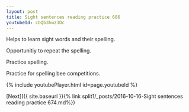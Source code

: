```yaml
---
layout: post
title: Sight sentences reading practice 686
youtubeId: cbQb3hwz3Dc
---
```

 
 
Helps to learn sight words and their spelling.

Opportunitiy to repeat the spelling. 

Practice spelling. 
 
Practice for spelling bee competitions. 
 
{% include youtubePlayer.html id=page.youtubeId %}
 
 

[Next]({{ site.baseurl }}{% link  split1/_posts/2016-10-16-Sight sentences reading practice 674.md%})
 
